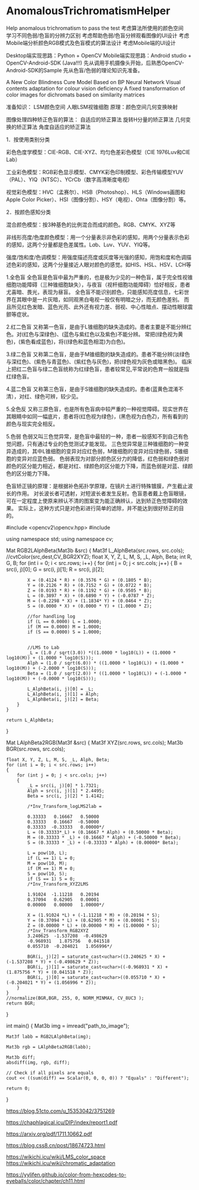 # AnomalousTrichromatismHelper
Help anomalous trichromatism to pass the test
考虑算法所使用的颜色空间  
学习不同色弱/色盲的分辨力区别
考虑帮助色弱/色盲分辨观看图像的UI设计
考虑Mobile端分析颜色RGB模式及色盲模式的算法设计
考虑Mobile端的UI设计  

Desktop端实现思路：Python + OpenCV
Mobile端实现思路：Android studio + OpenCV-Android-SDK (Java!!!)
先从调用手机摄像头开始，后熟悉OpenCV-Android-SDK的Sample
先从色盲/色弱的理论知识先准备。 

A New Color Blindness Cure Model Based on BP Neural Network
Visual contents adaptation for colour vision deficiency
A fixed transformation of color images for dichromats based on similarity matrices

准备知识：
LSM颜色空间
人眼LSM视锥细胞
原理：颜色空间几何变换映射

图像处理四种矫正色盲的算法：
自适应的矫正算法
旋转H分量的矫正算法
几何变换的矫正算法
角度自适应的矫正算法


1．按使用类别分类

彩色色度学模型：CIE-RGB、CIE-XYZ、均匀色差彩色模型（CIE 1976Luv和CIE Lab）

工业彩色模型：RGB彩色显示模型、CMYK彩色印制模型、彩色传输模型YUV（PAL）、YIQ（NTSC）、YCrCb（数字高清晰度电视）

视觉彩色模型：HVC（孟赛尔）、HSB（Photoshop）、HLS（Windows画图和Apple Color Picker）、HSI（图像分割）、HSY（电视）、Ohta（图像分割）等。

2．按颜色感知分类

混合颜色模型：按3种基色的比例混合而成的颜色。RGB、CMYK、XYZ等

非线形亮度/色度颜色模型：用一个分量表示非色彩的感知，用两个分量表示色彩的感知，这两个分量都是色差属性。L*a*b、L*u*v、YUV、YIQ等。

强度/饱和度/色调模型：用强度描述亮度或灰度等光强的感知，用饱和度和色调描述色彩的感知，这两个分量接近人眼对颜色的感觉。如HIS、HSL、HSV、LCH等


1.全色盲
全色盲是色盲中最为严重的，也是极为少见的一种色盲，属于完全性视锥细胞功能障碍（三种锥细胞缺失），与夜盲（视杆细胞功能障碍）恰好相反，患者尤喜暗、畏光，表现为昼盲。
全色盲不能识别颜色，只能感知亮度信息，七彩世界在其眼中是一片灰暗，如同观黑白电视一般仅有明暗之分，而无颜色差别。
而且所见红色发暗、蓝色光亮、此外还有视力差、弱视、中心性暗点、摆动性眼球震颤等症状。

2.红二色盲
又称第一色盲，是由于L锥细胞的缺失造成的。患者主要是不能分辨红色。对(红色与深绿色)、(蓝色与紫红色以及紫色)不能分辨。
常把(绿色视为黄色)，(紫色看成蓝色)，将((绿色和蓝色相混)为白色)。

3.绿二色盲
又称第二色盲，是由于M锥细胞的缺失造成的。患者不能分辨(淡绿色与深红色)、(紫色与青蓝色)、(紫红色与灰色)，把(绿色视为灰色或暗黑色)。
临床上把红二色盲与绿二色盲统称为红绿色盲，患者较常见,平常说的色育一般就是指红绿色盲。

4.蓝二色盲
又称第三色盲，是由于S锥细胞的缺失造成的。患者(蓝黄色混淆不清），对红、绿色可辨，较少见。

5.全色反
又称三原色盲，也是所有色盲病中较严重的一种视觉障碍。现实世界在其眼睛中如同一幅底片，患者将(红色视为绿色)，(黑色视为白色Z)，所有看到的颜色与现实完全相反。

5.色弱
色弱又叫三色觉异常，是色盲中最轻的一种，患者一般感知不到自己有色觉问题，只有通过专业的色觉测试才能发现。
三色觉异常是三种锥细胞的一种变异造成的，其中L锥细胞的变异对应红色弱，M锥细胞的变异对应绿色弱，S锥细胞的变异对应蓝色弱。
色弱表现为对部分颜色区分力的降低，红色弱和绿色弱对颜色的区分能力相近，都是对红、绿颜色的区分能力下降，而蓝色弱是对蓝、绿颜色的区分能力下降。

色盲矫正镜的原理：是根据补色拓扑学原理，在镜片土进行特殊镀膜，产生截止波长的作用。
对长波长者可透射，对短波长者发生反射。色盲患者戴上色盲眼镜，可在一定程度上使原来辨认不清的图案变为能正确辨认，达到矫正色觉障碍的效果。
实际上，这种方式只是对色彩进行简单的滤除，并不能达到很好矫正的目的。


#include <opencv2\opencv.hpp>
#include <iostream>

using namespace std;
using namespace cv;

Mat RGB2LAlphBeta(Mat3b &src)
{
    Mat3f L_AlphBeta(src.rows, src.cols);
    //cvtColor(src,dest,CV_BGR2XYZ);
    float X, Y, Z, L, M, S, _L, Alph, Beta;
    int R, G, B;
    for (int i = 0; i < src.rows; i++)
    {
        for (int j = 0; j < src.cols; j++)
        {
            B = src(i, j)[0];
            G = src(i, j)[1];
            R = src(i, j)[2];
            
            X = (0.4124 * R) + (0.3576 * G) + (0.1805 * B);
            Y = (0.2126 * R) + (0.7152 * G) + (0.0722 * B);
            Z = (0.0193 * R) + (0.1192 * G) + (0.9505 * B);
            L = (0.3897 * X) + (0.6890 * Y) + (-0.0787 * Z);
            M = (-0.2298 * X) + (1.1834* Y) + (0.0464 * Z);
            S = (0.0000 * X) + (0.0000 * Y) + (1.0000 * Z);

            //for handling log
            if (L == 0.0000) L = 1.0000;
            if (M == 0.0000) M = 1.0000;
            if (S == 0.0000) S = 1.0000;


            //LMS to Lab
            _L = (1.0 / sqrt(3.0)) *((1.0000 * log10(L)) + (1.0000 * log10(M)) + (1.0000 * log10(S)));
            Alph = (1.0 / sqrt(6.0)) * ((1.0000 * log10(L)) + (1.0000 * log10(M)) + (-2.0000 * log10(S)));
            Beta = (1.0 / sqrt(2.0)) * ((1.0000 * log10(L)) + (-1.0000 * log10(M)) + (-0.0000 * log10(S)));

            L_AlphBeta(i, j)[0] = _L;
            L_AlphBeta(i, j)[1] = Alph;
            L_AlphBeta(i, j)[2] = Beta;
        }
    }

    return L_AlphBeta;
}

Mat LAlphBeta2RGB(Mat3f &src)
{
    Mat3f XYZ(src.rows, src.cols);
    Mat3b BGR(src.rows, src.cols);

    float X, Y, Z, L, M, S, _L, Alph, Beta;
    for (int i = 0; i < src.rows; i++)
    {
        for (int j = 0; j < src.cols; j++)
        {
            _L = src(i, j)[0] * 1.7321;
            Alph = src(i, j)[1] * 2.4495;
            Beta = src(i, j)[2] * 1.4142;

            /*Inv_Transform_logLMS2lab =

            0.33333   0.16667   0.50000
            0.33333   0.16667  -0.50000
            0.33333  -0.33333   0.00000*/
            L = (0.33333*_L) + (0.16667 * Alph) + (0.50000 * Beta);
            M = (0.33333 * _L) + (0.16667 * Alph) + (-0.50000 * Beta);
            S = (0.33333 * _L) + (-0.33333 * Alph) + (0.00000* Beta);

            L = pow(10, L);
            if (L == 1) L = 0;
            M = pow(10, M);
            if (M == 1) M = 0;
            S = pow(10, S);
            if (S == 1) S = 0;
            /*Inv_Transform_XYZ2LMS

            1.91024  -1.11218   0.20194
            0.37094   0.62905   0.00001
            0.00000   0.00000   1.00000*/

            X = (1.91024 *L) + (-1.11218 * M) + (0.20194 * S);
            Y = (0.37094 * L) + (0.62905 * M) + (0.00001 * S);
            Z = (0.00000 * L) + (0.00000 * M) + (1.00000 * S);
            /*Inv_Transform_RGB2XYZ
            3.240625  -1.537208  -0.498629
            -0.968931   1.875756   0.041518
            0.055710  -0.204021   1.056996*/

            BGR(i, j)[2] = saturate_cast<uchar>((3.240625 * X) + (-1.537208 * Y) + (-0.498629 * Z));
            BGR(i, j)[1] = saturate_cast<uchar>((-0.968931 * X) + (1.875756 * Y) + (0.041518 * Z));
            BGR(i, j)[0] = saturate_cast<uchar>((0.055710 * X) + (-0.204021 * Y) + (1.056996 * Z));
        }
    }
    //normalize(BGR,BGR, 255, 0, NORM_MINMAX, CV_8UC3 );
    return BGR;
}


int main()
{
    Mat3b img = imread("path_to_image");

    Mat3f labb = RGB2LAlphBeta(img);

    Mat3b rgb = LAlphBeta2RGB(labb);

    Mat3b diff;
    absdiff(img, rgb, diff);

    // Check if all pixels are equals
    cout << ((sum(diff) == Scalar(0, 0, 0, 0)) ? "Equals" : "Different");

    return 0;
}

https://blog.51cto.com/u_15353042/3751269

https://chaphlagical.icu/DIP/index/report1.pdf

https://arxiv.org/pdf/1711.10662.pdf

https://blog.css8.cn/post/18674723.html

https://wikichi.icu/wiki/LMS_color_space
https://wikichi.icu/wiki/chromatic_adaptation

https://yylifen.github.io/color-from-hexcodes-to-eyeballs/color/chapter/ch11.html